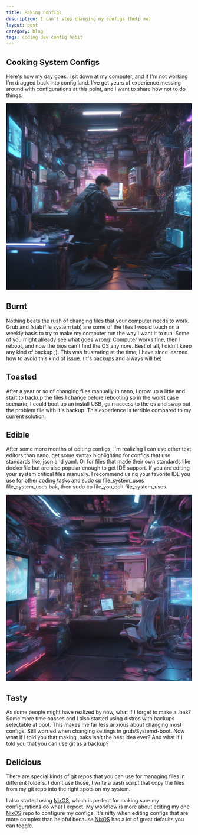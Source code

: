 ```yaml
---
title: Baking Configs
description: I can't stop changing my configs (help me)
layout: post
category: blog
tags: coding dev config habit
---
```


## Cooking System Configs
Here's how my day goes. I sit down at my computer, and if I'm not working I'm
dragged back into config land. I've got years of experience messing around with
configurations at this point, and I want to share how not to do things.

![A cyberpunk guy at a computer](/assets/images/cool-graphics/config-habit2.jpg)

## Burnt

Nothing beats the rush of changing files that your computer needs to work. Grub
and fstab(file system tab) are some of the files I would touch on a weekly
basis to try to make my computer run the way I want it to run. Some of you
might already see what goes wrong: Computer works fine, then I reboot, and now
the bios can't find the OS anymore. Best of all, I didn't keep any kind of
backup ;). This was frustrating at the time, I have since learned
how to avoid this kind of issue. (It's backups and always will be)

## Toasted

After a year or so of changing files manually in nano, I grow up a little and
start to backup the files I change before rebooting so in the worst case
scenario, I could boot up an install USB, gain access to the os and swap out
the problem file with it's backup. This experience is terrible compared to
my current solution.

## Edible

After some more months of editing configs, I'm realizing I can use other
text editors than nano, get some syntax highlighting for configs that use
standards like, json and yaml. Or for files that made their own standards like
dockerfile but are also popular enough to get IDE support. If you are editing
your system critical files manually. I recommend using your favorite IDE you
use for other coding tasks and sudo cp file_system_uses file_system_uses.bak,
then sudo cp file_you_edit file_system_uses.

![Another cyberpunk guy at a computer](/assets/images/cool-graphics/config-habit1.jpg)

## Tasty

As some people might have realized by now, what if I forget to make a .bak?
Some more time passes and I also started using distros with backups selectable
at boot. This makes me far less anxious about changing most configs. Still
worried when changing settings in grub/Systemd-boot. Now what if I told you
that making .baks isn't the best idea ever? And what if I told you that you can
use git as a backup?

## Delicious

There are special kinds of git repos that you can use for managing files in
different folders. I don't use those, I write a bash script that
copy the files from my git repo into the right spots on my system.

I also started using [NixOS](https://nixos.org/), which is perfect for making
sure my configurations do what I expect. My workflow is more about editing my
one [NixOS](https://nixos.org/) repo to configure my configs. It's nifty when
editing configs that are more complex than helpful because [NixOS](https://nixos.org)
has a lot of great defaults you can toggle.
